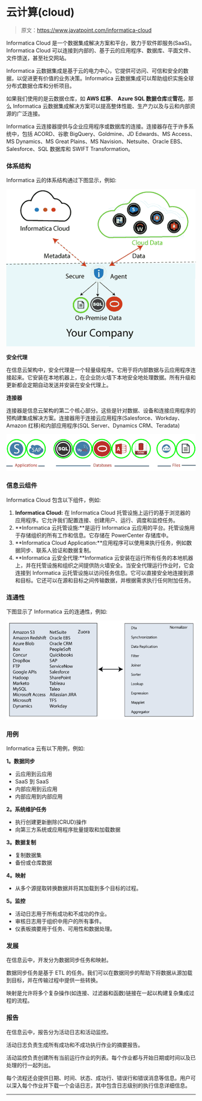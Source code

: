 # 云计算(cloud)

> 原文：<https://www.javatpoint.com/informatica-cloud>

Informatica Cloud 是一个数据集成解决方案和平台，致力于软件即服务(SaaS)。Informatica Cloud 可以连接到内部的、基于云的应用程序、数据库、平面文件、文件馈送，甚至社交网站。

Informatica 云数据集成是基于云的电力中心，它提供可访问、可信和安全的数据，以促进更有价值的业务决策。Informatica 云数据集成可以帮助组织实施全球分布式数据仓库和分析项目。

如果我们使用的是云数据仓库，如 **AWS 红移**、 **Azure SQL 数据仓库**或**雪花**，那么 Informatica 云数据集成解决方案可以提高整体性能、生产力以及与云和内部资源的广泛连接。

Informatica 云连接器提供与企业应用程序或数据库的连接。连接器存在于许多系统中，包括 ACORD、谷歌 BigQuery、Goldmine、JD Edwards、MS Access、MS Dynamics、MS Great Plains、MS Navision、Netsuite、Oracle EBS、Salesforce、SQL 数据库和 SWIFT Transformation。

### 体系结构

Informatica 云的体系结构通过下图显示，例如:

![Informatica Cloud](img/1723ecbc4052be32259f472fbfe090ea.png)

**安全代理**

在信息云架构中，安全代理是一个轻量级程序。它用于将内部数据与云应用程序连接起来。它安装在本地机器上，在企业防火墙下本地安全地处理数据。所有升级和更新都会定期自动发送并安装在安全代理上。

**连接器**

连接器是信息云架构的第二个核心部分。这些是针对数据、设备和连接应用程序的预构建集成解决方案。连接器用于连接云应用程序(Salesforce、Workday、Amazon 红移)和内部应用程序(SQL Server、Dynamics CRM、Teradata)

![Informatica Cloud](img/04c1ab6c1378fcf7a662a41922e68113.png)

### 信息云组件

Informatica Cloud 包含以下组件，例如:

1.  **Informatica Cloud:** 在 Informatica Cloud 托管设施上运行的基于浏览器的应用程序。它允许我们配置连接、创建用户、运行、调度和监控任务。
2.  **Informatica 云托管设施:**是运行 Informatica 云应用的平台。托管设施用于存储组织的所有工作和信息。它存储在 PowerCenter 存储库中。
3.  **Informatica Cloud Application:**应用程序可以使用来执行任务，例如数据同步、联系人验证和数据复制。
4.  **Informatica 云安全代理:**Informatica 云安装在运行所有任务的本地机器上，并在托管设施和组织之间提供防火墙安全。当安全代理运行作业时，它会连接到 Informatica 云托管设施以访问任务信息。它可以直接安全地连接到源和目标。它还可以在源和目标之间传输数据，并根据需求执行任何附加任务。

### 连通性

下图显示了 Informatica 云的连通性，例如:

![Informatica Cloud](img/d1fa8d6db65113dbfcde6b154611ed9f.png)

### 用例

Informatica 云有以下用例，例如:

**1。数据同步**

*   云应用到云应用
*   SaaS 到 SaaS
*   内部应用到云应用
*   内部应用到内部应用

**2。系统维护任务**

*   执行创建更新删除(CRUD)操作
*   向第三方系统或应用程序批量提取和加载数据

**3。数据复制**

*   复制数据集
*   备份或仓库数据

**4。映射**

*   从多个源提取转换数据并将其加载到多个目标的过程。

**5。监控**

*   活动日志用于所有成功和不成功的作业。
*   审核日志用于组织中用户的所有事件。
*   仪表板摘要用于任务、可用性和数据处理。

### 发展

在信息云中，开发分为数据同步任务和映射。

数据同步任务是基于 ETL 的任务。我们可以在数据同步的帮助下将数据从源加载到目标，并在传输过程中提供一些转换。

映射是允许将多个复杂操作(如连接、过滤器和函数)链接在一起以构建复杂集成过程的流程。

### 报告

在信息云中，报告分为活动日志和活动监控。

活动日志负责生成所有成功和不成功执行作业的摘要报告。

活动监控负责创建所有当前运行作业的列表。每个作业都与开始日期或时间以及已处理的行一起列出。

每个流程还会提供日期、时间、状态、成功行、错误行和错误消息等信息。用户可以深入每个作业并下载一个会话日志，其中包含日志级别的执行信息详细信息。

* * *